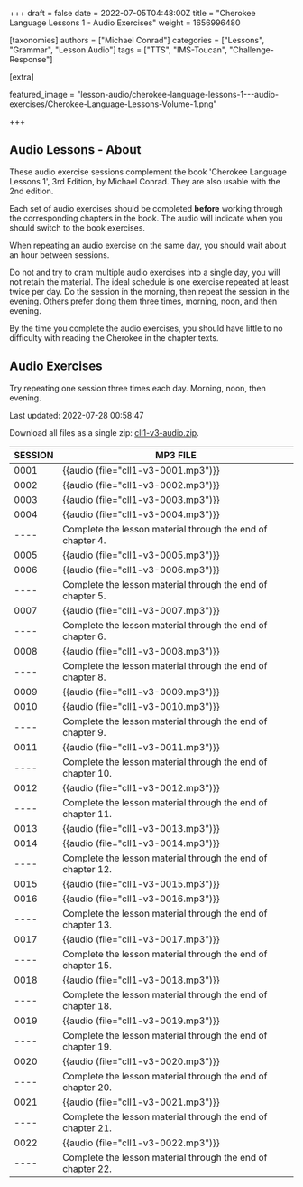 
+++
draft = false
date = 2022-07-05T04:48:00Z
title = "Cherokee Language Lessons 1 - Audio Exercises"
weight = 1656996480

[taxonomies]
authors = ["Michael Conrad"]
categories = ["Lessons", "Grammar", "Lesson Audio"]
tags = ["TTS", "IMS-Toucan", "Challenge-Response"]

[extra]

featured_image = "lesson-audio/cherokee-language-lessons-1---audio-exercises/Cherokee-Language-Lessons-Volume-1.png"

+++


## Audio Lessons - About

These audio exercise sessions complement the book 'Cherokee Language Lessons 1',
3rd Edition, by Michael Conrad. They are also usable with the 2nd edition.

Each set of audio exercises should be completed **before** working through the 
corresponding chapters in the book. The audio will indicate when you should
switch to the book exercises.

When repeating an audio exercise on the same day,
you should wait about an hour between sessions.

Do not and try to cram multiple audio exercises into a single day, you will not
retain the material. The ideal schedule is one exercise repeated at least twice per day.
Do the session in the morning, then repeat the session in the evening.
Others prefer doing them three times, morning, noon, and then evening.

By the time you complete the audio exercises, you should have
little to no difficulty with reading the Cherokee in the chapter texts.


<!-- more -->


    
## Audio Exercises

Try repeating one session three times each day. Morning, noon, then evening.

Last updated: 2022-07-28 00:58:47

Download all files as a single zip: [cll1-v3-audio.zip](cll1-v3-audio.zip).

SESSION|MP3 FILE
--|--
0001|{{audio (file="cll1-v3-0001.mp3")}}
0002|{{audio (file="cll1-v3-0002.mp3")}}
0003|{{audio (file="cll1-v3-0003.mp3")}}
0004|{{audio (file="cll1-v3-0004.mp3")}}
----| Complete the lesson material through the end of chapter 4.
0005|{{audio (file="cll1-v3-0005.mp3")}}
0006|{{audio (file="cll1-v3-0006.mp3")}}
----| Complete the lesson material through the end of chapter 5.
0007|{{audio (file="cll1-v3-0007.mp3")}}
----| Complete the lesson material through the end of chapter 6.
0008|{{audio (file="cll1-v3-0008.mp3")}}
----| Complete the lesson material through the end of chapter 8.
0009|{{audio (file="cll1-v3-0009.mp3")}}
0010|{{audio (file="cll1-v3-0010.mp3")}}
----| Complete the lesson material through the end of chapter 9.
0011|{{audio (file="cll1-v3-0011.mp3")}}
----| Complete the lesson material through the end of chapter 10.
0012|{{audio (file="cll1-v3-0012.mp3")}}
----| Complete the lesson material through the end of chapter 11.
0013|{{audio (file="cll1-v3-0013.mp3")}}
0014|{{audio (file="cll1-v3-0014.mp3")}}
----| Complete the lesson material through the end of chapter 12.
0015|{{audio (file="cll1-v3-0015.mp3")}}
0016|{{audio (file="cll1-v3-0016.mp3")}}
----| Complete the lesson material through the end of chapter 13.
0017|{{audio (file="cll1-v3-0017.mp3")}}
----| Complete the lesson material through the end of chapter 15.
0018|{{audio (file="cll1-v3-0018.mp3")}}
----| Complete the lesson material through the end of chapter 18.
0019|{{audio (file="cll1-v3-0019.mp3")}}
----| Complete the lesson material through the end of chapter 19.
0020|{{audio (file="cll1-v3-0020.mp3")}}
----| Complete the lesson material through the end of chapter 20.
0021|{{audio (file="cll1-v3-0021.mp3")}}
----| Complete the lesson material through the end of chapter 21.
0022|{{audio (file="cll1-v3-0022.mp3")}}
----| Complete the lesson material through the end of chapter 22.



